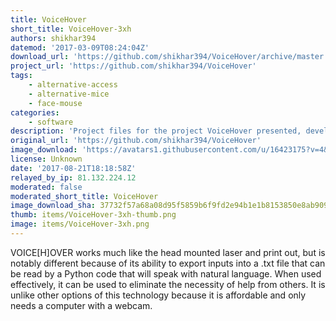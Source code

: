 ```yaml
---
title: VoiceHover
short_title: VoiceHover-3xh
authors: shikhar394
datemod: '2017-03-09T08:24:04Z'
download_url: 'https://github.com/shikhar394/VoiceHover/archive/master.zip'
project_url: 'https://github.com/shikhar394/VoiceHover'
tags:
    - alternative-access
    - alternative-mice
    - face-mouse
categories:
    - software
description: 'Project files for the project VoiceHover presented, developed and winner of Assistive Tech Track at HackNYU 2017.'
original_url: 'https://github.com/shikhar394/VoiceHover'
image_download: 'https://avatars1.githubusercontent.com/u/16423175?v=4&s=40'
license: Unknown
date: '2017-08-21T18:18:58Z'
relayed_by_ip: 81.132.224.12
moderated: false
moderated_short_title: VoiceHover
image_download_sha: 37732f57a68a08d95f5859b6f9fd2e94b1e1b8153850e8ab909a4195e823425d
thumb: items/VoiceHover-3xh-thumb.png
image: items/VoiceHover-3xh.png
---
```

VOICE[H]OVER works much like the head mounted laser and print out, but is notably different because of its ability to export inputs into a .txt file that can be read by a Python code that will speak with natural language. When used effectively, it can be used to eliminate the necessity of help from others. It is unlike other options of this technology because it is affordable and only needs a computer with a webcam.

